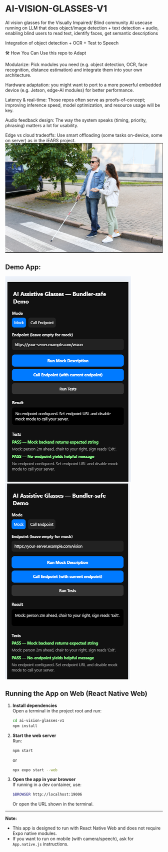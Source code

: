 # AI-VISION-GLASSES-V1

AI vision glasses for the Visually Impaired/ Blind community
AI usecase running on LLM that does object/image detection + text detection + audio, enabling blind users to read text, identify faces, get semantic descriptions

Integration of object detection + OCR + Test to Speech

🛠 How You Can Use this repo to Adapt

Modularize: Pick modules you need (e.g. object detection, OCR, face recognition, distance estimation) and integrate them into your own architecture.

Hardware adaptation: you might want to port to a more powerful embedded device (e.g. Jetson, edge-AI modules) for better performance.

Latency & real-time: Those repos often serve as proofs-of-concept; improving inference speed, model optimization, and resource usage will be key.

Audio feedback design: The way the system speaks (timing, priority, phrasing) matters a lot for usability.

Edge vs cloud tradeoffs: Use smart offloading (some tasks on-device, some on server) as in the iEARS project.
![AI for humanity](image.png)

## Demo App:

![alt text](image-1.png) ![mock result text to speech](image-2.png)

## Running the App on Web (React Native Web)

1. **Install dependencies**  
   Open a terminal in the project root and run:
   ```bash
   cd ai-vision-glasses-v1
   npm install
   ```

2. **Start the web server**  
   Run:
   ```bash
   npm start
   ```
   or
   ```bash
   npx expo start --web
   ```

3. **Open the app in your browser**  
   If running in a dev container, use:
   ```bash
   $BROWSER http://localhost:19006
   ```
   Or open the URL shown in the terminal.

---

**Note:**  
- This app is designed to run with React Native Web and does not require Expo native modules.
- If you want to run on mobile (with camera/speech), ask for `App.native.js` instructions.

